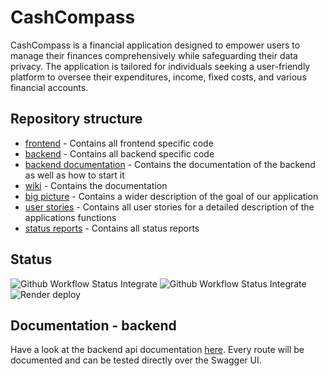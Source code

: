 # CashCompass
CashCompass is a financial application designed to empower users to manage their finances comprehensively while safeguarding their data privacy. The application is tailored for individuals seeking a user-friendly platform to oversee their expenditures, income, fixed costs, and various financial accounts.

## Repository structure
- [frontend](./frontend/) - Contains all frontend specific code
- [backend](./backend/) -  Contains all backend specific code
- [backend documentation](https://github.com/SE-TINF22B2/G1-CashCompass/wiki/Backend) - Contains the documentation of the backend as well as how to start it
- [wiki](https://github.com/SE-TINF22B2/G5-DuoGradus/wiki) - Contains the documentation
- [big picture](https://github.com/SE-TINF22B2/G1-CashCompass/wiki/Big-picture) - Contains a wider description of the goal of our application
- [user stories](https://github.com/SE-TINF22B2/G1-CashCompass/discussions/categories/user-stories) - Contains all user stories for a detailed description of the applications functions
- [status reports](https://github.com/SE-TINF22B2/G1-CashCompass/discussions/categories/status-reports) - Contains all status reports

## Status
![Github Workflow Status Integrate](https://img.shields.io/github/actions/workflow/status/SE-TINF22B2/G1-CashCompass/backend_integrate.yml?label=Backend%20CI)
![Github Workflow Status Integrate](https://img.shields.io/github/actions/workflow/status/SE-TINF22B2/G1-CashCompass/backend_deploy.yml?label=Backend%20CD)
![Render deploy](https://img.shields.io/badge/dynamic/json?label=Backend%20Deploy&url=https%3A%2F%2Fcashcompass-backend.onrender.com%2Fhealth&query=$.text&color=brightgreen)

## Documentation - backend
Have a look at the backend api documentation [here](https://cashcompass-backend.onrender.com/api). Every route will be documented and can be tested directly over the Swagger UI.
